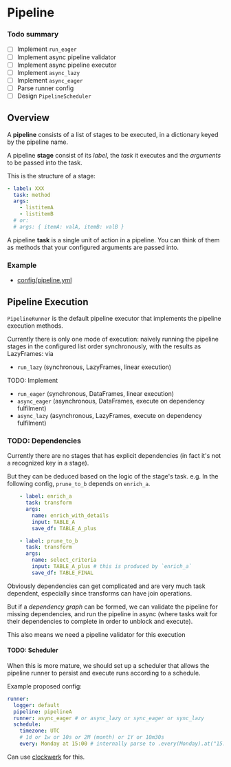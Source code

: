 # Pipeline

### Todo summary

- [ ] Implement `run_eager`
- [ ] Implement async pipeline validator
- [ ] Implement async pipeline executor
- [ ] Implement `async_lazy`
- [ ] Implement `async_eager`
- [ ] Parse runner config
- [ ] Design `PipelineScheduler`

## Overview

A **pipeline** consists of a list of stages to be executed, in a dictionary keyed by the pipeline name.

A pipeline **stage** consist of its *label*, the *task* it executes and the *arguments* to be passed into 
the task.

This is the structure of a stage:

```yml
- label: XXX
  task: method
  args:
    - listitemA
    - listitemB
  # or: 
  # args: { itemA: valA, itemB: valB }
```

A pipeline **task** is a single unit of action in a pipeline. You can think of them as methods
that your configured arguments are passed into.

### Example

- [config/pipeline.yml](https://github.com/cap-sized/capport/blob/main/config/pipeline.yml)

## Pipeline Execution

`PipelineRunner` is the default pipeline executor that implements the pipeline execution methods.

Currently there is only one mode of execution: naively running the pipeline stages in the configured list
order synchronously, with the results as LazyFrames: via 

-  `run_lazy` (synchronous, LazyFrames, linear execution)

TODO: Implement

-  `run_eager` (synchronous, DataFrames, linear execution)
-  `async_eager` (asynchronous, DataFrames, execute on dependency fulfilment)
-  `async_lazy` (asynchronous, LazyFrames, execute on dependency fulfilment)

### TODO: Dependencies

Currently there are no stages that has explicit dependencies (in fact it's not a recognized key in a stage).

But they can be deduced based on the logic of the stage's task. 
e.g. In the following config, `prune_to_b` depends on `enrich_a`.

```yml
    - label: enrich_a
      task: transform
      args: 
        name: enrich_with_details
        input: TABLE_A
        save_df: TABLE_A_plus

    - label: prune_to_b
      task: transform
      args: 
        name: select_criteria
        input: TABLE_A_plus # this is produced by `enrich_a`
        save_df: TABLE_FINAL
```

Obviously dependencies can get complicated and are very much task dependent, especially since transforms 
can have join operations. 

But if a *dependency graph* can be formed, we can validate the pipeline for missing dependencies,
and run the pipeline in async (where tasks wait for their dependencies to complete in order to unblock and
execute).

This also means we need a pipeline validator for this execution

#### TODO: Scheduler

When this is more mature, we should set up a scheduler that allows the pipeline runner to persist and 
execute runs according to a schedule.

Example proposed config:

```yml
runner:
  logger: default
  pipeline: pipelineA
  runner: async_eager # or async_lazy or sync_eager or sync_lazy
  schedule:
    timezone: UTC
    # 1d or 1w or 10s or 2M (month) or 1Y or 10m30s
    every: Monday at 15:00 # internally parse to .every(Monday).at("15:00")
```

Can use [clockwerk](https://docs.rs/clokwerk/latest/clokwerk/index.html) for this.